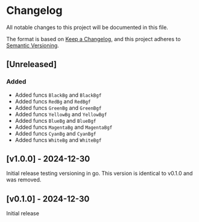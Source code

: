 # Changelog

All notable changes to this project will be documented in this file.

The format is based on [Keep a Changelog](https://keepachangelog.com/en/1.1.0/),
and this project adheres to [Semantic Versioning](https://semver.org/spec/v2.0.0.html).

## [Unreleased]

### Added

- Added funcs `BlackBg` and `BlackBgf`
- Added funcs `RedBg` and `RedBgf`
- Added funcs `GreenBg` and `GreenBgf`
- Added funcs `YellowBg` and `YellowBgf`
- Added funcs `BlueBg` and `BlueBgf`
- Added funcs `MagentaBg` and `MagentaBgf`
- Added funcs `CyanBg` and `CyanBgf`
- Added funcs `WhiteBg` and `WhiteBgf`

## [v1.0.0] - 2024-12-30

Initial release testing versioning in go. This version is identical to v0.1.0 and was removed.

## [v0.1.0] - 2024-12-30

Initial release
